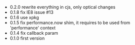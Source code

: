 - 0.2.0 rewrite everything in cjs, only optical changes
- 0.1.8 fix IE8 issue #13
- 0.1.6 use xpkg
- 0.1.5 fix performance.now shim, it requires to be used from 'performance' context
- 0.1.4 fix callback param
- 0.1.0 first version
